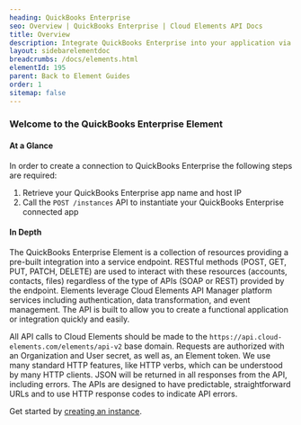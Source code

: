 ```yaml
---
heading: QuickBooks Enterprise
seo: Overview | QuickBooks Enterprise | Cloud Elements API Docs
title: Overview
description: Integrate QuickBooks Enterprise into your application via the Cloud Elements APIs.
layout: sidebarelementdoc
breadcrumbs: /docs/elements.html
elementId: 195
parent: Back to Element Guides
order: 1
sitemap: false
---
```


### Welcome to the QuickBooks Enterprise Element


#### At a Glance

In order to create a connection to QuickBooks Enterprise the following steps are required:

1. Retrieve your QuickBooks Enterprise app name and host IP
2. Call the `POST /instances` API to instantiate your QuickBooks Enterprise connected app

#### In Depth

The QuickBooks Enterprise Element is a collection of resources providing a pre-built integration into a service endpoint. RESTful methods (POST, GET, PUT, PATCH, DELETE) are used to interact with these resources (accounts, contacts, files) regardless of the type of APIs (SOAP or REST) provided by the endpoint. Elements leverage Cloud Elements API Manager platform services including authentication, data transformation, and event management.  The API is built to allow you to create a functional application or integration quickly and easily.

All API calls to Cloud Elements should be made to the `https://api.cloud-elements.com/elements/api-v2` base domain. Requests are authorized with an Organization and User secret, as well as, an Element token.  We use many standard HTTP features, like HTTP verbs, which can be understood by many HTTP clients. JSON will be returned in all responses from the API, including errors. The APIs are designed to have predictable, straightforward URLs and to use HTTP response codes to indicate API errors.

Get started by [creating an instance](quickbooksenterprise-create-instance.html).
